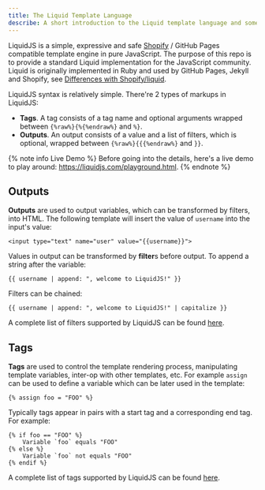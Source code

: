 ```yaml
---
title: The Liquid Template Language
describe: A short introduction to the Liquid template language and some simple demos.
---
```


LiquidJS is a simple, expressive and safe [Shopify][shopify/liquid] / GitHub Pages compatible template engine in pure JavaScript. The purpose of this repo is to provide a standard Liquid implementation for the JavaScript community. Liquid is originally implemented in Ruby and used by GitHub Pages, Jekyll and Shopify, see [Differences with Shopify/liquid][diff].

LiquidJS syntax is relatively simple. There're 2 types of markups in LiquidJS:

- **Tags**. A tag consists of a tag name and optional arguments wrapped between `{%raw%}{%{%endraw%}` and `%}`.
- **Outputs**. An output consists of a value and a list of filters, which is optional, wrapped between `{%raw%}{{{%endraw%}` and `}}`.

{% note info Live Demo %}
Before going into the details, here's a live demo to play around: <https://liquidjs.com/playground.html>.
{% endnote %}

## Outputs

**Outputs** are used to output variables, which can be transformed by filters, into HTML. The following template will insert the value of `username` into the input's value:

```liquid
<input type="text" name="user" value="{{username}}">
```

Values in output can be transformed by **filter**s before output. To append a string after the variable:

```liquid
{{ username | append: ", welcome to LiquidJS!" }}
```

Filters can be chained:

```liquid
{{ username | append: ", welcome to LiquidJS!" | capitalize }}
```

A complete list of filters supported by LiquidJS can be found [here](../filters/overview.html).

## Tags

**Tags** are used to control the template rendering process, manipulating template variables, inter-op with other templates, etc. For example `assign` can be used to define a variable which can be later used in the template:

```liquid
{% assign foo = "FOO" %}
```

Typically tags appear in pairs with a start tag and a corresponding end tag. For example:

```liquid
{% if foo == "FOO" %}
    Variable `foo` equals "FOO"
{% else %}
    Variable `foo` not equals "FOO"
{% endif %}
```

A complete list of tags supported by LiquidJS can be found [here](../tags/overview.html).

[shopify/liquid]: https://github.com/Shopify/liquid
[diff]: ./differences.html
